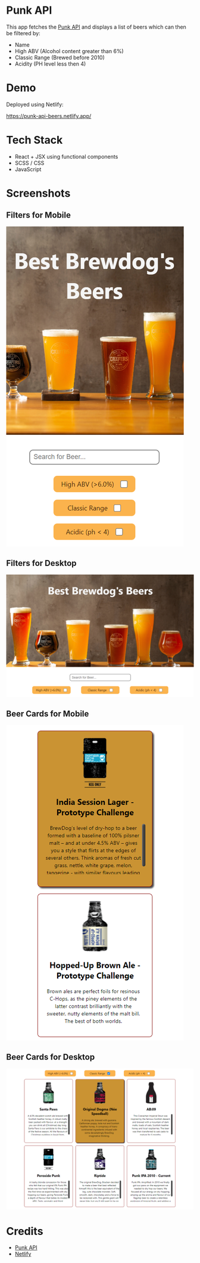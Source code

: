# Punk API
This app fetches the [Punk API](https://punkapi.com/documentation/v2) and displays a list of beers which can then be filtered by:

* Name
* High ABV (Alcohol content greater than 6%)
* Classic Range (Brewed before 2010)
* Acidity (PH level less then 4)

# Demo
Deployed using Netlify:

https://punk-api-beers.netlify.app/

# Tech Stack

* React + JSX using functional components
* SCSS / CSS
* JavaScript

# Screenshots

## Filters for Mobile

![](./docs/images/mobile-filters.png)


## Filters for Desktop

![](./docs/images/desktop-filters.png)


## Beer Cards for Mobile

![](./docs/images/mobile-cards.png)


## Beer Cards for Desktop

![](./docs/images/desktop-cards.png)

# Credits

* [Punk API](https://punkapi.com/documentation/v2)
* [Netlify](https://www.netlify.com/)
